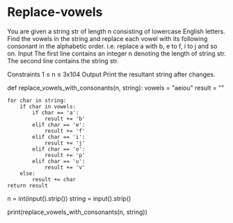 # Replace-vowels

You are given a string str of length n consisting of lowercase English letters. Find the vowels in the string and replace each vowel with its following consonant in the alphabetic order. i.e. replace a with b, e to f, i to j and so on.
Input
The first line contains an integer n denoting the length of string str.
The second line contains the string str.

Constraints
1 ≤ n ≤ 3x104
Output
Print the resultant string after changes.

def replace_vowels_with_consonants(n, string):
    vowels = "aeiou"
    result = ""
    
    for char in string:
        if char in vowels:
            if char == 'a':
                result += 'b'
            elif char == 'e':
                result += 'f'
            elif char == 'i':
                result += 'j'
            elif char == 'o':
                result += 'p'
            elif char == 'u':
                result += 'v'
        else:
            result += char 
    return result

n = int(input().strip())
string = input().strip()

print(replace_vowels_with_consonants(n, string))
